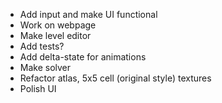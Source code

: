 - Add input and make UI functional
- Work on webpage
- Make level editor
- Add tests?
- Add delta-state for animations
- Make solver
- Refactor atlas, 5x5 cell (original style) textures
- Polish UI
